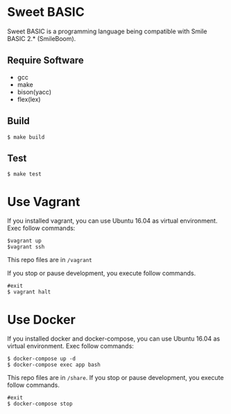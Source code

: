 # Sweet BASIC

Sweet BASIC is a programming language being compatible with Smile BASIC 2.* (SmileBoom).

## Require Software
* gcc
* make
* bison(yacc)
* flex(lex)

## Build
```
$ make build
```

## Test
```
$ make test
```

# Use Vagrant
If you installed vagrant, you can use Ubuntu 16.04 as virtual environment.
Exec follow commands:

```
$vagrant up
$vagrant ssh
```
This repo files are in `/vagrant`

If you stop or pause development, you execute follow commands.
```
#exit
$ vagrant halt
```

# Use Docker
If you installed docker and docker-compose, you can use Ubuntu 16.04 as virtual environment.
Exec follow commands:
```
$ docker-compose up -d
$ docker-compose exec app bash
```
This repo files are in `/share`.
If you stop or pause development, you execute follow commands.
```
#exit
$ docker-compose stop
```
